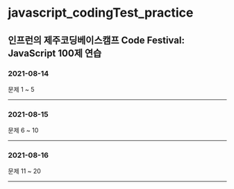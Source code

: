 # javascript_codingTest_practice
## 인프런의 제주코딩베이스캠프 Code Festival: JavaScript 100제 연습

### 2021-08-14
문제 1 ~ 5
___

### 2021-08-15
문제 6 ~ 10
___

### 2021-08-16
문제 11 ~ 20
___